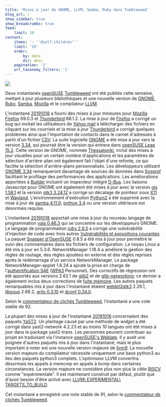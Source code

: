 ```yaml
---
title: 'Mises à jour de GNOME, LLVM, Samba, Ruby dans Tumbleweed'
blog_url: /
show_sidebar: true
show_breadcrumbs: true
feed:
    limit: 10
content:
    items: '- ''@self.children'''
    limit: '15'
    order:
        by: date
        dir: desc
    pagination: '1'
    url_taxonomy_filters: '1'
---
```


![](https://news.opensuse.org/wp-content/uploads/2019/10/GNOME3.34-graphic-940x529.jpg)

Deux instantanés [openSUSE](https://www.opensuse.org/) [Tumbleweed](https://en.opensuse.org/Portal:Tumbleweed) ont été publiés cette semaine, mettant à jour plusieurs bibliothèques et une nouvelle version de [GNOME](https://www.gnome.org/), [Ruby](https://www.ruby-lang.org/en/), [Samba](https://www.samba.org/), [Mozilla](https://www.mozilla.org/en-US/) et le compilateur [LLVM](https://llvm.org/).

L'instantané [20191018](https://lists.opensuse.org/opensuse-factory/2019-10/msg00283.html) a fourni des mises à jour mineures pour [Mozilla Firefox](https://www.mozilla.org/en-US/firefox/new/) 69.0.3 et [Thunderbird](https://www.thunderbird.net/) 68.1.2. La mise à jour de [Firefox](https://www.mozilla.org/en-US/firefox/new/) a corrigé un bug qui invitait les utilisateurs de [Yahoo mail](https://mail.yahoo.com/) à télécharger des fichiers en cliquant sur les courriels et la mise à jour [Thunderbird](https://www.thunderbird.net/) a corrigé quelques problèmes ainsi que l'importation de contacts dans le carnet d'adresses à partir d'un fichier [CSV](https://en.wikipedia.org/wiki/Valeurs_séparées_par_des_virgules). La suite logicielle [GNOME](https://www.gnome.org/) a été mise à jour vers la version [3.34](https://www.gnome.org/news/2019/09/gnome-3-34-released/), qui pourrait être la version qui entrera dans [openSUSE Leap 15.2](https://en.opensuse.org/openSUSE:Roadmap). Cette version de GNOME, nommée [Thessaloniki](https://en.wikipedia.org/wiki/Thessaloniki), inclut des mises à jour visuelles pour un certain nombre d'applications et les paramètres de sélection d'arrière-plan ont également fait l'objet d'une refonte, ce qui facilite la sélection d'arrière-plans personnalisés. Les développeurs utilisant [GNOME 3.34](https://www.gnome.org/news/2019/09/gnome-3-34-released/) remarqueront davantage de sources de données dans [Sysprof](https://wiki.gnome.org/Apps/Sysprof) facilitant le profilage des performances des applications. Les améliorations apportées à [Builder](https://wiki.gnome.org/Apps/Builder) incluent un inspecteur intégré [D-Bus](https://en.wikipedia.org/wiki/D-Bus). Les liaisons Javascript pour GNOME ont également été mises à jour avec la version [gjs 1.58.1](https://launchpad.net/ubuntu/eoan/armhf/gjs/1.58.1-1) et la version [gtk3 3.24.12](http://www.linuxfromscratch.org/blfs/view/svn/x/gtk3.html) a corrigé un décalage de pointeur sous [X11](https://www.x.org/) et [Wayland](https://wayland.freedesktop.org/).
L'environnement d'exécution [Python2](https://www.python.org/downloads/) a été supprimé avec la mise à jour de [samba 4.11.0](https://www.samba.org/samba/history/samba-4.11.0.html); [python 3.4](https://www.python.org/downloads/release/python-340/) ou une version ultérieure est désormais requise.

L'instantané [20191018](https://lists.opensuse.org/opensuse-factory/2019-10/msg00283.html) apportait une mise à jour du nouveau langage de programmation [vala 0.46.3](http://www.linuxfromscratch.org/blfs/view/svn/general/vala.html) qui se concentre sur les développeurs GNOME. Le langage de programmation [ruby 2.6.5](https://www.ruby-lang.org/en/news/2019/10/01/ruby-2-6-5-released/) a corrigé une vulnérabilité d'injection de code avec trois autres [Vulnérabilités et expositions courantes](https://en.wikipedia.org/wiki/Common_Vulnerabilities_and_Exposures).
La paquet [Snapper d'OpenSUSE](https://en.opensuse.org/openSUSE:Snapper_Tutorial) 0.8.5 a été mis à jour pour permettre le suivi des commentaires dans les fichiers de configuration. Le noyau Linux a été mis à jour en 5.3.6. NetworkManager 1.18.4 a amélioré la gestion des règles de routage, des règles ajoutées en externe et des règles reprises après le redémarrage d'un service NetworkManager. Le package NetworkManager-applet 1.8.24 a ajouté la prise en charge de l'[authentification SAE](https://en.wikipedia.org/wiki/Authentication_Automatique_de_Equals) ([WPA3](https://en.wikipedia.org/wiki/Wi-Fi_Protected_Access#WPA3) Personnel).
Des correctifs de régression ont été apportés aux versions 2.62.1 de [glib2](https://developer.gnome.org/glib/) et de [glib-networking](http://www.linuxfromscratch.org/blfs/view/svn/basicnet/glib-networking.html); ce dernier a également inclus deux corrections de [fuite mémoire](https://en.wikipedia.org/wiki/Memory_leak).
Les autres paquets remarquables mis à jour dans l'instantané étaient [webkit2gtk3](https://webkitgtk.org/) 2.26.1, [libsoup](https://wiki.gnome.org/Projects/libsoup) 2.68.2, [grilo 0.3.10](http://www.linuxfromscratch.org/blfs/view/svn/gnome/grilo.html) et [dconf 0.34.0](http://www.linuxfromscratch.org/blfs/view/svn/gnome/dconf.html).

Selon le [commentateur de clichés Tumbleweed](http://review.tumbleweed.boombatower.com/), l’instantané a une cote stable de 92.

La plupart des mises à jour de l'instantané [20191016](https://lists.opensuse.org/opensuse-factory/2019-10/msg00176.html) concernaient des paquets [YaST2](https://yast.opensuse.org/). Un plantage causé par une méthode de *widget* a été corrigé dans yast2-network 4.2.23 et au moins 10 langues ont été mises à jour dans le package yast2-trans. Les personnes peuvent contribuer au projet en traduisant via l'instance [openSUSE's Weblate](https://l10n.opensuse.org/).
Il y avait une poignée d'autres paquets mis à jour dans l'instantané, mais le plus important à noter est une nouvelle version majeure de [llvm9](https://releases.llvm.org/9.0.0/docs/ReleaseNotes.html). La nouvelle version majeure du compilateur nécessite uniquement une base python3 au lieu des paquets python3 complets. L'optimiseur LLVM convertira désormais les appels à memcmp en appels à bcmp dans certaines circonstances. La version majeure ne considère plus non plus la cible [RISCV](https://en.wikipedia.org/wiki/RISC-V) comme "expérimentale". Il est maintenant construit par défaut, plutôt que d'avoir besoin d'être activé avec [LLVM\ EXPERIMENTAL\ TARGETS\_TO\_BUILD](https://stackoverflow.com/a/46908816/2487009).

Cet instantané a enregistré une note stable de 91, selon le [commentateur de clichés Tumbleweed](http://review.tumbleweed.boombatower.com/).
